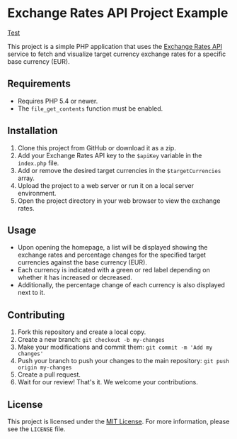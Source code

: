<h1>Exchange Rates API Project Example</h1>

<a href="https://onlinephp.io/c/844c4">Test</a>

<p>This project is a simple PHP application that uses the <a href="https://exchangeratesapi.io/">Exchange Rates API</a> service to fetch and visualize target currency exchange rates for a specific base currency (EUR).</p>

<h2>Requirements</h2>

<ul>
  <li>Requires PHP 5.4 or newer.</li>
  <li>The <code>file_get_contents</code> function must be enabled.</li>
</ul>

<h2>Installation</h2>

<ol>
  <li>Clone this project from GitHub or download it as a zip.</li>
  <li>Add your Exchange Rates API key to the <code>$apiKey</code> variable in the <code>index.php</code> file.</li>
  <li>Add or remove the desired target currencies in the <code>$targetCurrencies</code> array.</li>
  <li>Upload the project to a web server or run it on a local server environment.</li>
  <li>Open the project directory in your web browser to view the exchange rates.</li>
</ol>

<h2>Usage</h2>

<ul>
  <li>Upon opening the homepage, a list will be displayed showing the exchange rates and percentage changes for the specified target currencies against the base currency (EUR).</li>
  <li>Each currency is indicated with a green or red label depending on whether it has increased or decreased.</li>
  <li>Additionally, the percentage change of each currency is also displayed next to it.</li>
</ul>

<h2>Contributing</h2>

<ol>
  <li>Fork this repository and create a local copy.</li>
  <li>Create a new branch: <code>git checkout -b my-changes</code></li>
  <li>Make your modifications and commit them: <code>git commit -m 'Add my changes'</code></li>
  <li>Push your branch to push your changes to the main repository: <code>git push origin my-changes</code></li>
  <li>Create a pull request.</li>
  <li>Wait for our review! That's it. We welcome your contributions.</li>
</ol>

<h2>License</h2>

<p>This project is licensed under the <a href="LICENSE">MIT License</a>. For more information, please see the <code>LICENSE</code> file.</p>
